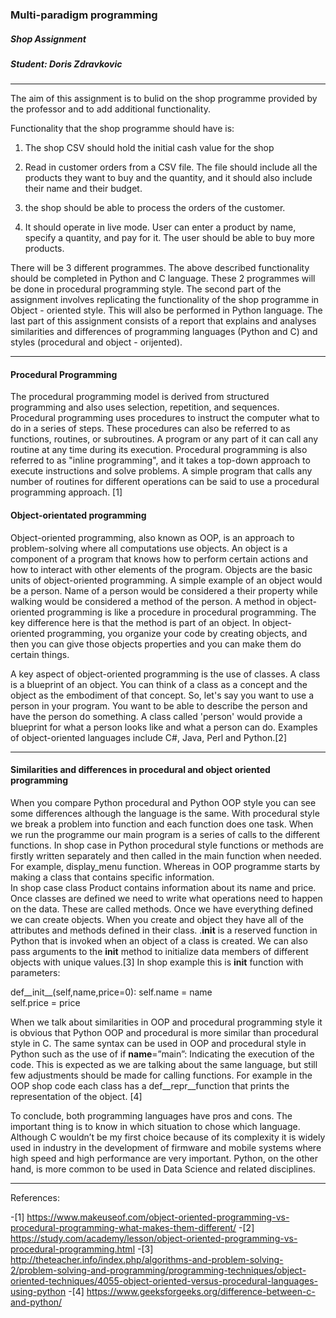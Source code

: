 ### Multi-paradigm programming

##### Shop Assignment

##### Student: Doris Zdravkovic

----------------------------------------------------------


The aim of this assignment is to bulid on the shop programme provided by the professor
and to add additional functionality. 

Functionality that the shop programme should have is:

1. The shop CSV should hold the initial cash value for the shop

2. Read in customer orders from a CSV file. The file should include all the products
they want to buy and the quantity, and it should also include their name and their budget.

3. the shop should be able to process the orders of the customer.

4. It should operate in live mode. User can enter a product by name, specify a quantity,
and pay for it. The user should be able to buy more products.



There will be 3 different programmes. The above described functionality should be completed
in Python and C language. These 2 programmes will be done in procedural programming style.
The second part of the assignment involves replicating the functionality of the shop
programme in Object - oriented style. This will also be performed in Python language. 
The last part of this assignment consists of a report that explains and analyses similarities and
differences of programming languages (Python and C) and styles (procedural and object - orijented).

-------------------------------------------------------------------------------------------------

#### Procedural Programming


The procedural programming model is derived from structured programming and also uses selection, repetition,
and sequences. Procedural programming uses procedures to instruct the computer what to do in a series of steps.
These procedures can also be referred to as functions, routines, or subroutines. A program or any part of it can
call any routine at any time during its execution. Procedural programming is also referred to as "inline programming", 
and it takes a top-down approach to execute instructions and solve problems. A simple program that calls any number 
of routines for different operations can be said to use a procedural programming approach. [1]


#### Object-orientated programming

Object-oriented programming, also known as OOP, is an approach to problem-solving where all computations use objects.
An object is a component of a program that knows how to perform certain actions and how to interact with other elements of 
the program. Objects are the basic units of object-oriented programming. A simple example of an object would be a person. 
Name of a person would be considered a their property while walking would be considered a method of the person.
A method in object-oriented programming is like a procedure in procedural programming. The key difference here is that the 
method is part of an object. In object-oriented programming, you organize your code by creating objects, and then you can give
those objects properties and you can make them do certain things.

A key aspect of object-oriented programming is the use of classes. A class is a blueprint of an object. You can think of a class
as a concept and the object as the embodiment of that concept. So, let's say you want to use a person in your program. You want 
to be able to describe the person and have the person do something. A class called 'person' would provide a blueprint for what a 
person looks like and what a person can do. Examples of object-oriented languages include C#, Java, Perl and Python.[2]


----------------------------------------------------------------------------------------------------------------------------------

#### Similarities and differences in procedural and object oriented programming

When you compare Python procedural and Python OOP style you can see some differences although the language is the same. With procedural style 
we break a problem into function and each function does one task. When we run the programme our main program is a series of calls to the 
different functions. In shop case in Python procedural style functions or methods are firstly written separately and then called in the main 
function when needed. For example, display_menu function. Whereas in OOP programme starts by making a class that contains specific information.  
In shop case class Product contains information about its name and price. Once classes are defined we need to write what operations need to happen 
on the data. These are called methods. Once we have everything defined we can create objects. When you create and object they have all of the attributes 
and methods defined in their class. .__init__ is a reserved function in Python that is invoked when an object of a class is created. We can also pass 
arguments to the __init__ method to initialize data members of different objects with unique values.[3] In shop example this is __init__ function with 
parameters: 

def__init__(self,name,price=0):
self.name = name	
self.price = price	
	
When we talk about similarities in OOP and procedural programming style it is obvious that Python OOP and procedural is more similar than procedural style
in C.  The same syntax can be used in OOP and procedural style in Python  such as the use of if __name__=”main”: Indicating the execution of the code. 
This is expected as we are talking about the same language, but still few adjustments should be made for calling functions. For example in the OOP shop 
code each class has a def__repr__function that prints the representation of the object. [4]

To conclude, both programming languages have pros and cons. The important thing is to know in which situation to chose which language. Although C wouldn’t 
be my first choice because of its complexity it is widely used in industry in the development of firmware and mobile systems where high speed and high 
performance are very important. Python, on the other hand, is more common to be used in Data Science and related disciplines. 





---------------------------------------------------------------------------------------------------------------------------------------

References:

-[1] https://www.makeuseof.com/object-oriented-programming-vs-procedural-programming-what-makes-them-different/
-[2] https://study.com/academy/lesson/object-oriented-programming-vs-procedural-programming.html
-[3] http://theteacher.info/index.php/algorithms-and-problem-solving-2/problem-solving-and-programming/programming-techniques/object-oriented-techniques/4055-object-oriented-versus-procedural-languages-using-python
-[4] https://www.geeksforgeeks.org/difference-between-c-and-python/








